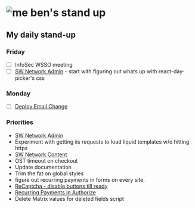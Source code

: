 # ![me](https://avatars2.githubusercontent.com/u/5232044?s=50&v=4) ben's stand up

## My daily stand-up

### Friday

- [ ] InfoSec WSSO meeting
- [ ] [SW Network Admin](https://app.clickup.com/8537154/v/l/li/54890360?pr=12760709) - start with figuring out whats up with react-day-picker's css

### Monday

- [ ] [Deploy Email Change](https://app.clickup.com/t/yxfta5)

### Priorities 
    
- [SW Network Admin](https://app.clickup.com/8537154/v/l/li/54890360?pr=12760709)
- Experiment with getting iis requests to load liquid templates w/o hitting https
- [SW Network Content](https://app.clickup.com/8537154/v/l/li/54892353?pr=12760709)
- OST timeout on checkout
- Update documentation
- Trim the fat on global styles
- figure out recurring payments in forms on every site.
- [ReCaptcha - disable buttons till ready](https://projects.madebyspeak.com/#/tasks/17598281)
- [Recurring Payments in Authorize](https://projects.madebyspeak.com/#/tasks/16411534)
- Delete Matrix values for deleted fields script
